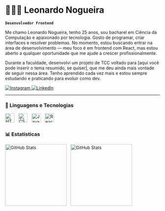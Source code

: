 # 👨🏻‍💻 Leonardo Nogueira

**`Desenvolvedor Frontend`**

Me chamo Leonardo Nogueira, tenho 25 anos, sou bacharel em Ciência da Computação e apaixonado por tecnologia. Gosto de programar, criar interfaces e resolver problemas. No momento, estou buscando entrar na área de desenvolvimento — meu foco é em frontend com React, mas estou aberto a qualquer oportunidade que me ajude a crescer profissionalmente.

Durante a faculdade, desenvolvi um projeto de TCC voltado para [aqui você pode inserir o tema resumido, se quiser], que me deu ainda mais vontade de seguir nessa área. Tenho aprendido cada vez mais e estou sempre estudando e praticando para evoluir como dev.

<p align="left">
    <a href="https://www.instagram.com/leonogueiralemes" target="_blank">
        <img 
            alt="Instagram" 
            title="Siga no Instagram" 
            src="https://img.shields.io/badge/-Instagram-E4405F?style=for-the-badge&logo=instagram&logoColor=white"
        />
    </a>
    <a href="https://www.linkedin.com/in/leonogueiralemes" target="_blank">
        <img 
            alt="LinkedIn" 
            title="Conecte-se no LinkedIn" 
            src="https://img.shields.io/badge/-LinkedIn-0077B5?style=for-the-badge&logo=linkedin&logoColor=white"
        />
    </a>
</p>

---

### 🤖 Linguagens e Tecnologias

<img 
    align="left" 
    alt="HTML"
    title="HTML" 
    width="30px" 
    style="padding-right: 10px;" 
    src="https://cdn.jsdelivr.net/gh/devicons/devicon@latest/icons/html5/html5-original.svg" 
/>
<img 
    align="left" 
    alt="CSS" 
    title="CSS"
    width="30px" 
    style="padding-right: 10px;" 
    src="https://cdn.jsdelivr.net/gh/devicons/devicon@latest/icons/css3/css3-original.svg" 
/>
<img 
    align="left" 
    alt="JavaScript" 
    title="JavaScript"
    width="30px" 
    style="padding-right: 10px;" 
    src="https://cdn.jsdelivr.net/gh/devicons/devicon@latest/icons/javascript/javascript-original.svg" 
/>
<img 
    align="left" 
    alt="React"
    title="React" 
    width="30px" 
    style="padding-right: 10px;" 
    src="https://cdn.jsdelivr.net/gh/devicons/devicon@latest/icons/react/react-original.svg" 
/>

<br/>
<br/>

### 📊 Estatísticas

<p>
  <img 
    align="left" 
    alt="GitHub Stats" 
    height="200" 
    style="padding-right: 10px;" 
    src="https://github-readme-stats.vercel.app/api?username=leonogueiralemes&show_icons=true&theme=tokyonight&include_all_commits=true&locale=pt-br" 
  />

  <img 
    align="left" 
    alt="GitHub Stats" 
    height="200" 
    src="https://github-readme-stats.vercel.app/api/top-langs/?username=leonogueiralemes&theme=tokyonight&layout=compact&custom_title=Tecnologias&langs_count=9" 
  />
</p>
